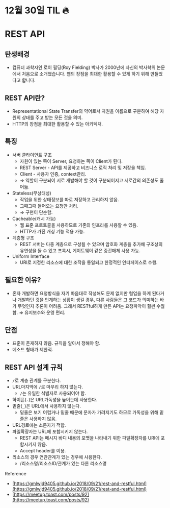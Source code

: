 # 12월 30일 TIL 🔥

# REST API

## 탄생배경

- 컴퓨터 과학자인 로이 필딩(Roy Fielding) 박사가 2000년에 자신의 박사학위 논문에서 처음으로 소개했습니다. 웹의 장점을 최대한 활용할 수 있게 하기 위해 만들었다고 합니다.

## REST API란?

- Representational State Transfer의 약어로서 자원을 이름으로 구분하여 해당 자원의 상태를 주고 받는 모든 것을 의미.
- HTTP의 장점을 최대한 활용할 수 있는 아키텍처.

## 특징

- 서버 클라이언트 구조
    - 자원이 있는 쪽이 Server, 요청하는 쪽이 Client가 된다.
    - REST Server - API를 제공하고 비즈니스 로직 처리 및 저장을 책임.
    - Client - 사용자 인증, context관리.
    - ⇒ 역할이 구분되어 서로 개발해야 할 것이 구분되어지고 서로간의 의존성도 줄어듦.
- Stateless(무상태성)
    - 작업을 위한 상태정보를 따로 저장하고 관리하지 않음.
    - 그때그때 들어오는 요청만 처리.
    - ⇒ 구현이 단순함.
- Cacheable(캐시 가능)
    - 웹 표준 프로토콜을 사용하므로 기존의 인프라를 사용할 수 있음.
    - HTTP가 가진 캐싱 기능 적용 가능.
- 계층형 구조
    - REST 서버는 다중 계층으로 구성될 수 있으며 암호화 계층을 추가해 구조상의 유연성을 둘 수 있고 프록시, 게이트웨이 같은 중간매체 사용 가능.
- Uniform Interface
    - URI로 지정한 리소스에 대한 조작을 통일되고 한정적인 인터페이스로 수행.
    

## 필요한 이유?

- 혼자 개발하면 요청방식을 자기 마음대로 작성해도 문제 없지만 협업을 하게 된다거나 개발하던 것을 인계하는 상황이 생길 경우, 다른 사람들은 그 코드가 의미하는 바가 무엇인지 추론이 어려움. 그래서 RESTful하게 만든 API는 요청파악이 훨씬 수월함. ⇒ 유지보수와 운영 편리.

## 단점

- 표준이 존재하지 않음. 규칙을 알아서 정해야 함.
- 메소드 형태가 제한적.

## REST API 설계 규칙

- `/`로 계층 관계를 구분한다.
- URL마지막에 `/`로 마무리 하지 않는다.
    - `/`는 유일한 식별자로 사용되어야 함.
- 하이픈(`-`)은 URL가독성을 높이는데 사용한다.
- 밑줄(`_`)은 URL에서 사용하지 않는다.
    - 밑줄은 보기 어렵거나 밑줄 때문에 문자가 가려지기도 하므로 가독성을 위해 밑줄은 사용하지 않음.
- URL경로에는 소문자가 적합.
- 파일확장자는 URL에 포함시키지 않는다.
    - REST API는 메시지 바디 내용의 포맷을 나타내기 위한 파일확장자를 URI에 포함시키지 않음.
    - Accept header를 이용.
- 리소스의 경우 연관관계가 있는 경우에 사용한다.
    - /리소스명/리소스ID/관계가 있는 다른 리소스명
    

Reference

- [https://gmlwjd9405.github.io/2018/09/21/rest-and-restful.html](https://gmlwjd9405.github.io/2018/09/21/rest-and-restful.html)
- [https://meetup.toast.com/posts/92](https://meetup.toast.com/posts/92)